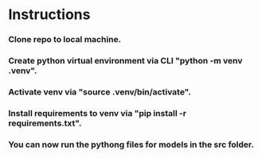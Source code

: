 # Instructions
### Clone repo to local machine.
### Create python virtual environment via CLI "python -m venv .venv".
### Activate venv via "source .venv/bin/activate".
### Install requirements to venv via "pip install -r requirements.txt".
### You can now run the pythong files for models in the src folder.
